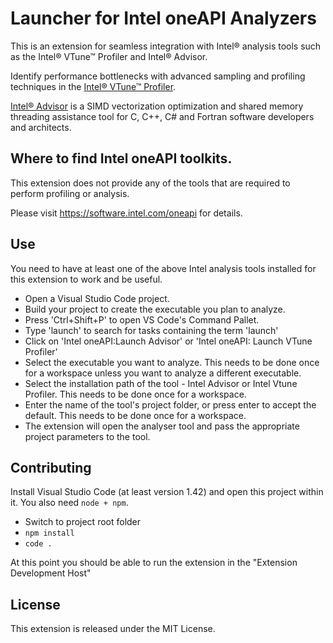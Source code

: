 # Launcher for Intel oneAPI Analyzers

This is an extension for seamless integration with Intel® analysis tools such as the Intel® VTune™ Profiler and Intel® Advisor.

Identify performance bottlenecks with advanced sampling and profiling techniques in the [Intel® VTune™ Profiler](https://software.intel.com/oneapi/vtune-profiler).

[Intel® Advisor](https://software.intel.com/oneapi/advisor) is a SIMD vectorization optimization and shared memory threading assistance tool for C, C++, C# and Fortran software developers and architects.

## Where to find Intel oneAPI toolkits.

This extension does not provide any of the tools that are required to perform profiling or analysis.

Please visit https://software.intel.com/oneapi for details.

## Use
You need to have at least one of the above Intel analysis tools installed for this extension to work and be useful. 
- Open a Visual Studio Code project.
- Build your project to create the executable you plan to analyze.
- Press 'Ctrl+Shift+P' to open VS Code's Command Pallet.
- Type 'launch' to search for tasks containing the term 'launch'
- Click on 'Intel oneAPI:Launch Advisor' or 'Intel oneAPI: Launch VTune Profiler'
- Select the executable you want to analyze. This needs to be done once for a workspace unless you want to analyze a different executable.
- Select the installation path of the tool - Intel Advisor or Intel Vtune Profiler. This needs to be done once for a workspace.
- Enter the name of the tool's project folder, or press enter to accept the default. This needs to be done once for a workspace.
- The extension will open the analyser tool and pass the appropriate project parameters to the tool.

## Contributing 
Install Visual Studio Code (at least version 1.42) and open this project within it. You also need `node + npm`.
- Switch to project root folder
- `npm install`
- `code .`

At this point you should be able to run the extension in the "Extension Development Host"

## License
This extension is released under the MIT License.
